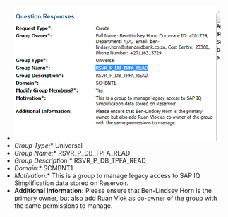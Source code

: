 - ![image.png](../assets/image_1675677016697_0.png)
- **Group Type*:** Universal
- **Group Name*:** RSVR_P_DB_TPFA_READ
- **Group Description*:** RSVR_P_DB_TPFA_READ
- **Domain*:** SCMBNT1
- **Motivation*:**  This is a group to manage legacy access to SAP IQ Simplification data stored on Reservoir.
- **Additional Information:** Please ensure that Ben-Lindsey Horn is the primary owner, but also add Ruan Vlok as co-owner of the group with the same permissions to manage.